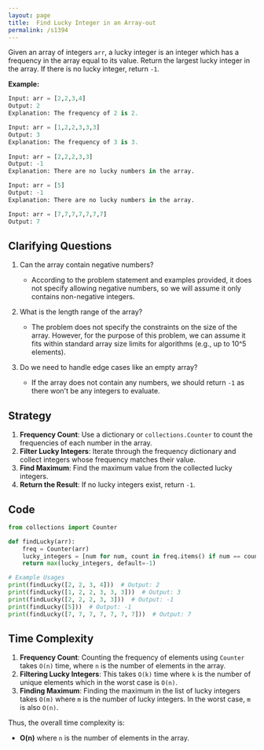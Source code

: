 ```yaml
---
layout: page
title:  Find Lucky Integer in an Array-out
permalink: /s1394
---
```


Given an array of integers `arr`, a lucky integer is an integer which has a frequency in the array equal to its value. Return the largest lucky integer in the array. If there is no lucky integer, return `-1`.

**Example:**
```python
Input: arr = [2,2,3,4]
Output: 2
Explanation: The frequency of 2 is 2.

Input: arr = [1,2,2,3,3,3]
Output: 3
Explanation: The frequency of 3 is 3.
 
Input: arr = [2,2,2,3,3]
Output: -1
Explanation: There are no lucky numbers in the array.

Input: arr = [5]
Output: -1
Explanation: There are no lucky numbers in the array.

Input: arr = [7,7,7,7,7,7,7]
Output: 7
```

## Clarifying Questions

1. Can the array contain negative numbers?
   - According to the problem statement and examples provided, it does not specify allowing negative numbers, so we will assume it only contains non-negative integers.
   
2. What is the length range of the array?
   - The problem does not specify the constraints on the size of the array. However, for the purpose of this problem, we can assume it fits within standard array size limits for algorithms (e.g., up to 10^5 elements).

3. Do we need to handle edge cases like an empty array?
   - If the array does not contain any numbers, we should return `-1` as there won't be any integers to evaluate.

## Strategy

1. **Frequency Count**: Use a dictionary or `collections.Counter` to count the frequencies of each number in the array.
2. **Filter Lucky Integers**: Iterate through the frequency dictionary and collect integers whose frequency matches their value.
3. **Find Maximum**: Find the maximum value from the collected lucky integers.
4. **Return the Result**: If no lucky integers exist, return `-1`.

## Code

```python
from collections import Counter

def findLucky(arr):
    freq = Counter(arr)
    lucky_integers = [num for num, count in freq.items() if num == count]
    return max(lucky_integers, default=-1)

# Example Usages
print(findLucky([2, 2, 3, 4]))  # Output: 2
print(findLucky([1, 2, 2, 3, 3, 3]))  # Output: 3
print(findLucky([2, 2, 2, 3, 3]))  # Output: -1
print(findLucky([5]))  # Output: -1
print(findLucky([7, 7, 7, 7, 7, 7, 7]))  # Output: 7
```

## Time Complexity

1. **Frequency Count**: Counting the frequency of elements using `Counter` takes `O(n)` time, where `n` is the number of elements in the array.
2. **Filtering Lucky Integers**: This takes `O(k)` time where `k` is the number of unique elements which in the worst case is `O(n)`.
3. **Finding Maximum**: Finding the maximum in the list of lucky integers takes `O(m)` where `m` is the number of lucky integers. In the worst case, `m` is also `O(n)`.

Thus, the overall time complexity is:
- **O(n)** where `n` is the number of elements in the array.